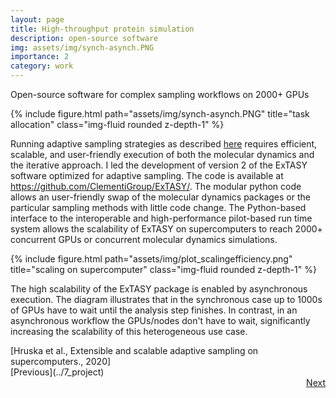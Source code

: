```yaml
---
layout: page
title: High-throughput protein simulation
description: open-source software 
img: assets/img/synch-asynch.PNG
importance: 2
category: work
---
```

Open-source software for complex sampling workflows on 2000+ GPUs
<div class="row justify-content-sm-center">
    <div class="col-sm-10 mt-3 mt-md-0">
        {% include figure.html path="assets/img/synch-asynch.PNG" title="task allocation" class="img-fluid rounded z-depth-1" %}
    </div>
</div>

Running adaptive sampling strategies as described [here](../6_project) requires efficient, scalable, and user-friendly execution of both the molecular dynamics and the iterative approach. I led the development of version 2 of the ExTASY software optimized for adaptive sampling. The code is available at <a href="https://github.com/ClementiGroup/ExTASY/">https://github.com/ClementiGroup/ExTASY/</a>. The modular python code allows an user-friendly swap of the molecular dynamics packages or the particular sampling methods with little code change. The Python-based interface to the interoperable and high-performance pilot-based run time system allows the scalability of ExTASY on supercomputers to reach 2000+ concurrent GPUs or concurrent molecular dynamics simulations.  


<div class="row justify-content-sm-center">
    <div class="col-sm-6 mt-3 mt-md-0">
        {% include figure.html path="assets/img/plot_scalingefficiency.png" title="scaling on supercomputer" class="img-fluid rounded z-depth-1" %}
    </div>
</div>

The high scalability of the ExTASY package is enabled by asynchronous execution. The diagram illustrates that in the synchronous case up to 1000s of GPUs have to wait until the analysis step finishes. In contrast, in an asynchronous workflow the GPUs/nodes don't have to wait, significantly increasing the scalability of this heterogeneous use case. 
<div class="caption"> [Hruska et al., Extensible and scalable adaptive sampling on supercomputers., 2020]
</div>
[Previous](../7_project) <div style="text-align: right"><a href="../9_project">Next</a></div>
